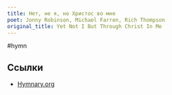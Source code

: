 ```yaml
---
title: Нет, не я, но Христос во мне
poet: Jonny Robinson, Michael Farren, Rich Thompson
original_title: Yet Not I But Through Christ In Me
---
```


#hymn

## Ссылки

- [Hymnary.org](https://hymnary.org/text/what_gift_of_grace_is_jesus_my)